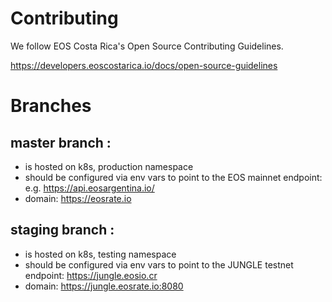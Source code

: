 # Contributing

We follow EOS Costa Rica's Open Source Contributing Guidelines.

https://developers.eoscostarica.io/docs/open-source-guidelines

# Branches

## master branch :

- is hosted on k8s, production namespace
- should be configured via env vars to point to the EOS mainnet endpoint: e.g. https://api.eosargentina.io/
- domain: https://eosrate.io

## staging branch :

- is hosted on k8s, testing namespace
- should be configured via env vars to point to the JUNGLE testnet endpoint: https://jungle.eosio.cr
- domain: https://jungle.eosrate.io:8080
